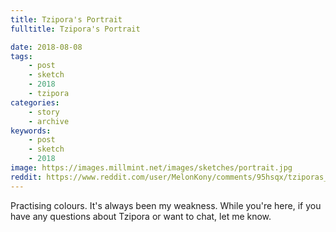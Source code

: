 ```yaml
---
title: Tzipora's Portrait
fulltitle: Tzipora's Portrait

date: 2018-08-08
tags:
    - post
    - sketch
    - 2018
    - tzipora
categories:
    - story
    - archive
keywords:
    - post
    - sketch
    - 2018
image: https://images.millmint.net/images/sketches/portrait.jpg
reddit: https://www.reddit.com/user/MelonKony/comments/95hsqx/tziporas_portrait/
---
```


Practising colours. It's always been my weakness. While you're here, if you have any questions about Tzipora or want to chat, let me know.
